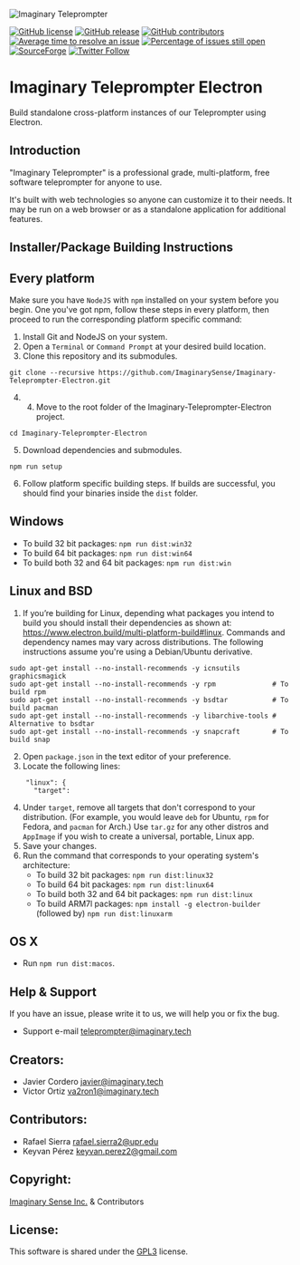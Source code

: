 ![Imaginary Teleprompter](https://github.com/ImaginarySense/Imaginary-Teleprompter-Electron/raw/master/build/install-spinner.png)

[![GitHub license](https://img.shields.io/badge/license-GPL3-blue.svg)](https://raw.githubusercontent.com/ImaginarySense/Imaginary-Teleprompter/master/LICENSE)
[![GitHub release](https://img.shields.io/github/release/ImaginarySense/Imaginary-Teleprompter-Electron.svg)](https://github.com/ImaginarySense/Imaginary-Teleprompter-Electron/releases)
[![GitHub contributors](https://img.shields.io/github/contributors/ImaginarySense/Imaginary-Teleprompter.svg)](https://github.com/ImaginarySense/Imaginary-Teleprompter/graphs/contributors)
[![Average time to resolve an issue](http://isitmaintained.com/badge/resolution/ImaginarySense/Imaginary-Teleprompter.svg)](http://isitmaintained.com/project/ImaginarySense/Imaginary-Teleprompter "Average time to resolve an issue")
[![Percentage of issues still open](http://isitmaintained.com/badge/open/ImaginarySense/Imaginary-Teleprompter.svg)](http://isitmaintained.com/project/ImaginarySense/Imaginary-Teleprompter "Percentage of issues still open")
[![SourceForge](https://img.shields.io/sourceforge/dw/teleprompter-imaginary-films.svg)](https://sourceforge.net/projects/teleprompter-imaginary-films/)
[![Twitter Follow](https://img.shields.io/twitter/follow/imaginary_tech.svg?style=social&label=Follow)](https://twitter.com/user/imaginary_tech)
# Imaginary Teleprompter Electron
Build standalone cross-platform instances of our Teleprompter using Electron.

Introduction
-------------
"Imaginary Teleprompter" is a professional grade, multi-platform, free software teleprompter for anyone to use.

It's built with web technologies so anyone can customize it to their needs. It may be run on a web browser or as a standalone application for additional features.

Installer/Package Building Instructions
-------------

## Every platform
Make sure you have `NodeJS` with `npm` installed on your system before you begin.
One you've got npm, follow these steps in every platform, then proceed to run the corresponding platform specific command:

1. Install Git and NodeJS on your system.
2. Open a `Terminal` or `Command Prompt` at your desired build location.
3. Clone this repository and its submodules.
```
git clone --recursive https://github.com/ImaginarySense/Imaginary-Teleprompter-Electron.git
```
4. 4. Move to the root folder of the Imaginary-Teleprompter-Electron project.
```
cd Imaginary-Teleprompter-Electron
```
5. Download dependencies and submodules.
```
npm run setup
```
6. Follow platform specific building steps. If builds are successful, you should find your binaries inside the `dist` folder.

## Windows
* To build 32 bit packages: `npm run dist:win32`
* To build 64 bit packages: `npm run dist:win64`
* To build both 32 and 64 bit packages: `npm run dist:win`

## Linux and BSD
1. If you’re building for Linux, depending what packages you intend to build you should install their dependencies as shown at: https://www.electron.build/multi-platform-build#linux. Commands and dependency names may vary across distributions. The following instructions assume you're using a Debian/Ubuntu derivative.
```
sudo apt-get install --no-install-recommends -y icnsutils graphicsmagick
sudo apt-get install --no-install-recommends -y rpm              # To build rpm
sudo apt-get install --no-install-recommends -y bsdtar           # To build pacman
sudo apt-get install --no-install-recommends -y libarchive-tools # Alternative to bsdtar
sudo apt-get install --no-install-recommends -y snapcraft        # To build snap
```
2. Open `package.json` in the text editor of your preference.
3. Locate the following lines:
```
    "linux": {
      "target":
```
4. Under `target`, remove all targets that don't correspond to your distribution. (For example, you would leave `deb` for Ubuntu, `rpm` for Fedora, and `pacman` for Arch.) Use `tar.gz` for any other distros and `AppImage` if you wish to create a universal, portable, Linux app.
5. Save your changes.
6. Run the command that corresponds to your operating system's architecture:
    * To build 32 bit packages: `npm run dist:linux32`
    * To build 64 bit packages: `npm run dist:linux64`
	* To build both 32 and 64 bit packages: `npm run dist:linux`
    * To build ARM7l packages: `npm install -g electron-builder` (followed by) `npm run dist:linuxarm`

## OS X
* Run `npm run dist:macos`.

Help & Support
-------------
If you have an issue, please write it to us, we will help you or fix the bug.
*  Support e-mail <teleprompter@imaginary.tech>

## Creators:
*  Javier Cordero <javier@imaginary.tech>
*  Victor Ortiz <va2ron1@imaginary.tech>

## Contributors:
*  Rafael Sierra <rafael.sierra2@upr.edu> 
*  Keyvan Pérez <keyvan.perez2@gmail.com>

## Copyright: 
[Imaginary Sense Inc.](https://imaginary.tech/) & Contributors

## License: 
This software is shared under the [GPL3](https://github.com/ImaginarySense/Imaginary-Teleprompter-Electron/blob/master/LICENSE) license.
